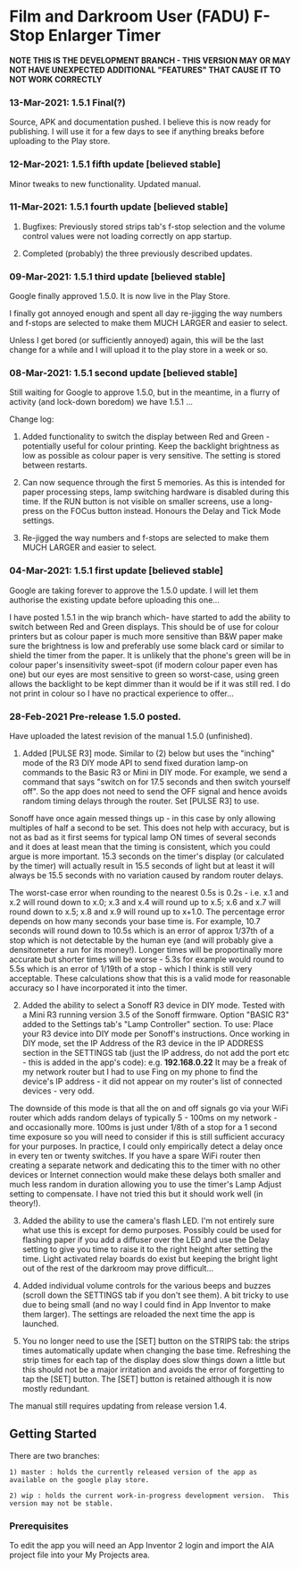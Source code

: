 # Film and Darkroom User (FADU) F-Stop Enlarger Timer


**NOTE THIS IS THE DEVELOPMENT BRANCH - THIS VERSION MAY OR MAY NOT HAVE UNEXPECTED ADDITIONAL "FEATURES" THAT CAUSE IT TO NOT WORK CORRECTLY**



### 13-Mar-2021: 1.5.1 Final(?) 

Source, APK and documentation pushed.  I believe this is now ready for publishing.   I will use it for a few days to see if anything breaks before uploading to the Play store.



### 12-Mar-2021: 1.5.1 fifth update [believed stable]

Minor tweaks to new functionality. Updated manual.



### 11-Mar-2021: 1.5.1 fourth update [believed stable]

1) Bugfixes:  Previously stored strips tab's f-stop selection and the volume control values were not loading correctly on app startup.

2) Completed (probably) the three previously described updates.



### 09-Mar-2021: 1.5.1 third update [believed stable]

Google finally approved 1.5.0. It is now live in the Play Store.  

I finally got annoyed enough and spent all day re-jigging the way numbers and f-stops are selected to make them MUCH LARGER and easier to select.

Unless I get bored (or sufficiently annoyed) again, this will be the last change for a while and I will upload it to the play store in a week or so.


### 08-Mar-2021: 1.5.1 second update [believed stable]


Still waiting for Google to approve 1.5.0, but in the meantime, in a flurry of activity (and lock-down boredom) we have 1.5.1 ...

Change log:

1)  Added functionality to switch the display between Red and Green - potentially useful for colour printing.  Keep the backlight brightness as low as possible as colour paper is very sensitive.  The setting is stored between restarts.

2)  Can now sequence through the first 5 memories.  As this is intended for paper processing steps, lamp switching hardware is disabled during this time.  If the RUN button is not visible on smaller screens, use a long-press on the FOCus button instead.  Honours the Delay and Tick Mode settings.

3) Re-jigged the way numbers and f-stops are selected to make them MUCH LARGER and easier to select.


### 04-Mar-2021: 1.5.1 first update [believed stable]

Google are taking forever to approve the 1.5.0 update.  I will let them authorise the existing update before uploading this one...

I have posted 1.5.1 in the wip branch which- have started to add the ability to switch between Red and Green displays.  This should be of use for colour printers but as colour paper is much more sensitive than B&W paper make sure the brightness is low and preferably use some black card or similar to shield the timer from the paper.  It is unlikely that the phone's green will be in colour paper's insensitivity sweet-spot (if modern colour paper even has one) but our eyes are most sensitive to green so worst-case, using green allows the backlight to be kept dimmer than it would be if it was still red.  I do not print in colour so I have no practical experience to offer...


### 28-Feb-2021 Pre-release 1.5.0 posted.

Have uploaded the latest revision of the manual 1.5.0 (unfinished).

1) Added [PULSE R3] mode.  Similar to (2) below but uses the "inching" mode of the R3 DIY mode API to send fixed duration lamp-on commands to the Basic R3 or Mini in DIY mode. For example, we send a command that says "switch on for 17.5 seconds and then switch yourself off".  So the app does not need to send the OFF signal and hence avoids random timing delays through the router.  Set [PULSE R3] to use.  

Sonoff have once again messed things up - in this case by only allowing multiples of half a second to be set.  This does not help with accuracy, but is not as bad as it first seems for typical lamp ON times of several seconds and it does at least mean that the timing is consistent, which you could argue is more important.  15.3 seconds on the timer's display (or calculated by the timer) will actually result in 15.5 seconds of light but at least it will always be 15.5 seconds with no variation caused by random router delays.  

The worst-case error when rounding to the nearest 0.5s is 0.2s - i.e. x.1 and x.2 will round down to x.0; x.3 and x.4 will round up to x.5; x.6 and x.7 will round down to x.5; x.8 and x.9 will round up to x+1.0.  The percentage error depends on how many seconds your base time is.  For example, 10.7 seconds will round down to 10.5s which is an error of approx 1/37th of a stop which is not detectable by the human eye (and will probably give a densitometer a run for its money!).  Longer times will be proportinally more accurate but shorter times will be worse - 5.3s for example would round to 5.5s which is an error of 1/19th of a stop - which I think is still very acceptable.  These calculations show that this is a valid mode for reasonable accuracy so I have incorporated it into the timer.


2) Added the ability to select a Sonoff R3 device in DIY mode.  Tested with a Mini R3 running version 3.5 of the Sonoff firmware.  Option "BASIC R3" added to the Settings tab's "Lamp Controller" section.   To use: Place your R3 device into DIY mode per Sonoff's instructions.  Once working in DIY mode, set the IP Address of the R3 device in the IP ADDRESS section in the SETTINGS tab (just the IP address, do not add the port etc - this is added in the app's code):  e.g. **192.168.0.22** It may be a freak of my network router but I had to use Fing on my phone to find the device's IP address - it did not appear on my router's list of connected devices - very odd.
 
The downside of this mode is that all the on and off signals go via your WiFi router which adds random delays of typically 5 - 100ms on my network - and occasionally more.  100ms is just under 1/8th of a stop for a 1 second time exposure so you will need to consider if this is still sufficient accuracy for your purposes. In practice, I could only empirically detect a delay once in every ten or twenty switches.  If you have a spare WiFi router then creating a separate network and dedicating this to the timer with no other devices or Internet connection would make these delays both smaller and much less random in duration allowing you to use the timer's Lamp Adjust setting to compensate. I have not tried this but it should work well (in theory!).
 

3) Added the ability to use the camera's flash LED.  I'm not entirely sure what use this is except for demo purposes.  Possibly could be used for flashing paper if you add a diffuser over the LED and use the Delay setting to give you time to raise it to the right height after setting the time.  Light activated relay boards do exist but keeping the bright light out of the rest of the darkroom may prove difficult...


4) Added individual volume controls for the various beeps and buzzes (scroll down the SETTINGS tab if you don't see them).  A bit tricky to use due to being small (and no way I could find in App Inventor to make them larger).  The settings are reloaded the next time the app is launched.


5) You no longer need to use the [SET] button on the STRIPS tab: the strips times automatically update when changing the base time.  Refreshing the strip times for each tap of the display does slow things down a little but this should not be a major irritation and avoids the error of forgetting to tap the [SET] button.  The [SET] button is retained although it is now mostly redundant.


The manual still requires updating from release version 1.4.




## Getting Started

There are two branches:

	1) master : holds the currently released version of the app as available on the google play store.
	
	2) wip : holds the current work-in-progress development version.  This version may not be stable.



### Prerequisites

To edit the app you will need an App Inventor 2 login and import the AIA project file into your My Projects area.
